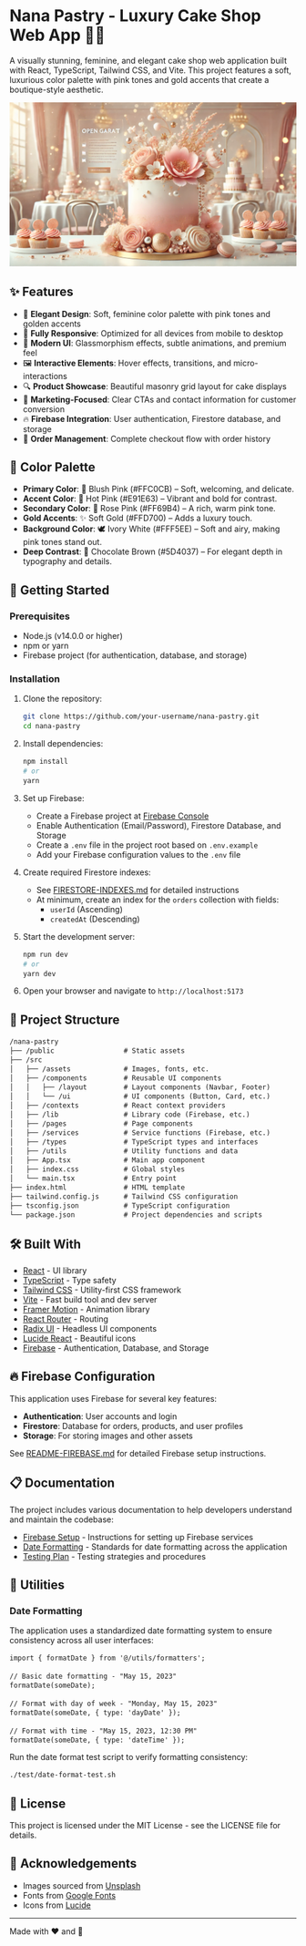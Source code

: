 # Nana Pastry - Luxury Cake Shop Web App 🍰✨

A visually stunning, feminine, and elegant cake shop web application built with React, TypeScript, Tailwind CSS, and Vite. This project features a soft, luxurious color palette with pink tones and gold accents that create a boutique-style aesthetic.

![Nana Pastry](./public/og-image.jpg)

## ✨ Features

- 🎨 **Elegant Design**: Soft, feminine color palette with pink tones and golden accents
- 📱 **Fully Responsive**: Optimized for all devices from mobile to desktop
- 🌟 **Modern UI**: Glassmorphism effects, subtle animations, and premium feel
- 🖼️ **Interactive Elements**: Hover effects, transitions, and micro-interactions
- 🔍 **Product Showcase**: Beautiful masonry grid layout for cake displays
- 📣 **Marketing-Focused**: Clear CTAs and contact information for customer conversion
- 🔥 **Firebase Integration**: User authentication, Firestore database, and storage
- 🛒 **Order Management**: Complete checkout flow with order history

## 🎨 Color Palette

- **Primary Color**: 🌸 Blush Pink (#FFC0CB) – Soft, welcoming, and delicate.
- **Accent Color**: 🌷 Hot Pink (#E91E63) – Vibrant and bold for contrast.
- **Secondary Color**: 🌺 Rose Pink (#FF69B4) – A rich, warm pink tone.
- **Gold Accents**: ✨ Soft Gold (#FFD700) – Adds a luxury touch.
- **Background Color**: 🕊 Ivory White (#FFF5EE) – Soft and airy, making pink tones stand out.
- **Deep Contrast**: 🍫 Chocolate Brown (#5D4037) – For elegant depth in typography and details.

## 🚀 Getting Started

### Prerequisites

- Node.js (v14.0.0 or higher)
- npm or yarn
- Firebase project (for authentication, database, and storage)

### Installation

1. Clone the repository:
   ```bash
   git clone https://github.com/your-username/nana-pastry.git
   cd nana-pastry
   ```

2. Install dependencies:
   ```bash
   npm install
   # or
   yarn
   ```

3. Set up Firebase:
   - Create a Firebase project at [Firebase Console](https://console.firebase.google.com/)
   - Enable Authentication (Email/Password), Firestore Database, and Storage
   - Create a `.env` file in the project root based on `.env.example`
   - Add your Firebase configuration values to the `.env` file

4. Create required Firestore indexes:
   - See [FIRESTORE-INDEXES.md](./src/pages/FIRESTORE-INDEXES.md) for detailed instructions
   - At minimum, create an index for the `orders` collection with fields:
     - `userId` (Ascending)
     - `createdAt` (Descending)

5. Start the development server:
   ```bash
   npm run dev
   # or
   yarn dev
   ```

6. Open your browser and navigate to `http://localhost:5173`

## 📁 Project Structure

```
/nana-pastry
├── /public                 # Static assets
├── /src
│   ├── /assets             # Images, fonts, etc.
│   ├── /components         # Reusable UI components
│   │   ├── /layout         # Layout components (Navbar, Footer)
│   │   └── /ui             # UI components (Button, Card, etc.)
│   ├── /contexts           # React context providers
│   ├── /lib                # Library code (Firebase, etc.)
│   ├── /pages              # Page components
│   ├── /services           # Service functions (Firebase, etc.)
│   ├── /types              # TypeScript types and interfaces
│   ├── /utils              # Utility functions and data
│   ├── App.tsx             # Main app component
│   ├── index.css           # Global styles
│   └── main.tsx            # Entry point
├── index.html              # HTML template
├── tailwind.config.js      # Tailwind CSS configuration
├── tsconfig.json           # TypeScript configuration
└── package.json            # Project dependencies and scripts
```

## 🛠️ Built With

- [React](https://reactjs.org/) - UI library
- [TypeScript](https://www.typescriptlang.org/) - Type safety
- [Tailwind CSS](https://tailwindcss.com/) - Utility-first CSS framework
- [Vite](https://vitejs.dev/) - Fast build tool and dev server
- [Framer Motion](https://www.framer.com/motion/) - Animation library
- [React Router](https://reactrouter.com/) - Routing
- [Radix UI](https://www.radix-ui.com/) - Headless UI components
- [Lucide React](https://lucide.dev/) - Beautiful icons
- [Firebase](https://firebase.google.com/) - Authentication, Database, and Storage

## 🔥 Firebase Configuration

This application uses Firebase for several key features:

- **Authentication**: User accounts and login
- **Firestore**: Database for orders, products, and user profiles
- **Storage**: For storing images and other assets

See [README-FIREBASE.md](./README-FIREBASE.md) for detailed Firebase setup instructions.

## 📋 Documentation

The project includes various documentation to help developers understand and maintain the codebase:

- [Firebase Setup](./FIREBASE-SETUP.md) - Instructions for setting up Firebase services
- [Date Formatting](./src/docs/date-formatting.md) - Standards for date formatting across the application
- [Testing Plan](./testing-plan.md) - Testing strategies and procedures

## 🔧 Utilities

### Date Formatting 

The application uses a standardized date formatting system to ensure consistency across all user interfaces:

```tsx
import { formatDate } from '@/utils/formatters';

// Basic date formatting - "May 15, 2023"
formatDate(someDate);

// Format with day of week - "Monday, May 15, 2023"
formatDate(someDate, { type: 'dayDate' });

// Format with time - "May 15, 2023, 12:30 PM"
formatDate(someDate, { type: 'dateTime' });
```

Run the date format test script to verify formatting consistency:

```bash
./test/date-format-test.sh
```

## 📝 License

This project is licensed under the MIT License - see the LICENSE file for details.

## 🙏 Acknowledgements

- Images sourced from [Unsplash](https://unsplash.com/)
- Fonts from [Google Fonts](https://fonts.google.com/)
- Icons from [Lucide](https://lucide.dev/)

---

Made with ❤️ and 🍰